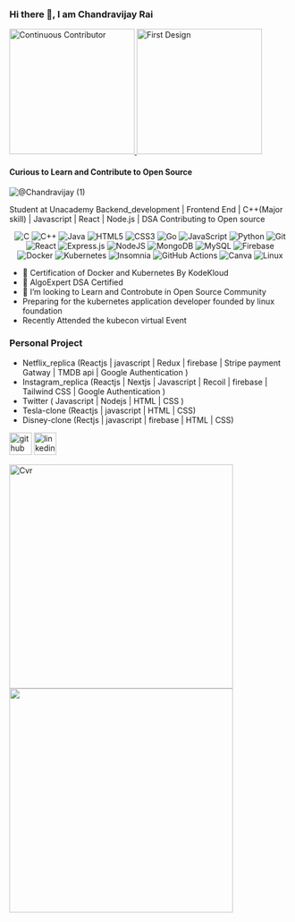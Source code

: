 ### Hi there 👋, I am Chandravijay Rai
 <a href= "https://meshery.layer5.io/user/4a508c2f-5bdf-41ba-b00f-8b81953b86e0?tab=badges">
    <img width="224px" height="224px" src = "https://badges.layer5.io/assets/badges/continuous-contributor/continuous-contributor.png" alt = "Continuous Contributor" />
  </a >
   <a href= "https://meshery.layer5.io/user/4a508c2f-5bdf-41ba-b00f-8b81953b86e0?tab=badges">
    <img width="224px" height="224px" src = "https://badges.layer5.io/assets/badges/first-design/first-design.png" alt = "First Design" />
  </a >

#### Curious to Learn and Contribute to Open Source
![@Chandravijay (1)](https://github.com/Cvr421/Cvr421/assets/82499697/f84cf48c-4fc2-476a-8abd-7b461f705a63)



Student at Unacademy 
Backend_development | Frontend End | C++(Major skill) | Javascript | React | Node.js | DSA
Contributing to Open source

<a><p align="center">
![C](https://img.shields.io/badge/c-%2300599C.svg?style=for-the-badge&logo=c&logoColor=white) ![C++](https://img.shields.io/badge/c++-%2300599C.svg?style=for-the-badge&logo=c%2B%2B&logoColor=white) ![Java](https://img.shields.io/badge/java-%23ED8B00.svg?style=for-the-badge&logo=java&logoColor=white) ![HTML5](https://img.shields.io/badge/html5-%23E34F26.svg?style=for-the-badge&logo=html5&logoColor=white) ![CSS3](https://img.shields.io/badge/css3-%231572B6.svg?style=for-the-badge&logo=css3&logoColor=white) ![Go](https://img.shields.io/badge/go-%2300ADD8.svg?style=for-the-badge&logo=go&logoColor=white) ![JavaScript](https://img.shields.io/badge/javascript-%23323330.svg?style=for-the-badge&logo=javascript&logoColor=%23F7DF1E) ![Python](https://img.shields.io/badge/python-3670A0?style=for-the-badge&logo=python&logoColor=ffdd54) ![Git](https://img.shields.io/badge/git-%23F05033.svg?style=for-the-badge&logo=git&logoColor=white)![React](https://img.shields.io/badge/react-%2320232a.svg?style=for-the-badge&logo=react&logoColor=%2361DAFB) ![Express.js](https://img.shields.io/badge/express.js-%23404d59.svg?style=for-the-badge&logo=express&logoColor=%2361DAFB) ![NodeJS](https://img.shields.io/badge/node.js-6DA55F?style=for-the-badge&logo=node.js&logoColor=white) ![MongoDB](https://img.shields.io/badge/MongoDB-%234ea94b.svg?style=for-the-badge&logo=mongodb&logoColor=white) ![MySQL](https://img.shields.io/badge/mysql-%2300f.svg?style=for-the-badge&logo=mysql&logoColor=white) ![Firebase](https://img.shields.io/badge/Firebase-039BE5?style=for-the-badge&logo=Firebase&logoColor=white) ![Docker](https://img.shields.io/badge/docker-%230db7ed.svg?style=for-the-badge&logo=docker&logoColor=white) ![Kubernetes](https://img.shields.io/badge/kubernetes-%23326ce5.svg?style=for-the-badge&logo=kubernetes&logoColor=white) ![Insomnia](https://img.shields.io/badge/Insomnia-FF6C37?style=for-the-badge&logo=insomnia&logoColor=white) ![GitHub Actions](https://img.shields.io/badge/github%20actions-%232671E5.svg?style=for-the-badge&logo=githubactions&logoColor=white) ![Canva](https://img.shields.io/badge/Canva-%2300C4CC.svg?style=for-the-badge&logo=Canva&logoColor=white) ![Linux](https://img.shields.io/badge/Linux-FCC624?style=for-the-badge&logo=linux&logoColor=black)
</p></a>

- 🔭 Certification of Docker and Kubernetes By KodeKloud
- 🌱  AlgoExpert DSA Certified
- 👯 I’m looking to Learn and Controbute in Open Source Community   
-  Preparing for the kubernetes application developer founded by linux foundation
-  Recently Attended the kubecon virtual Event
### Personal Project
 - Netflix_replica (Reactjs | javascript | Redux | firebase | Stripe payment Gatway | TMDB api | Google Authentication )
 - Instagram_replica (Reactjs | Nextjs | Javascript | Recoil | firebase | Tailwind CSS | Google Authentication )
 - Twitter ( Javascript | Nodejs | HTML | CSS )
 - Tesla-clone (Reactjs | javascript | HTML | CSS)
 - Disney-clone (Rectjs | javascript | firebase | HTML | CSS)


[<img src='https://cdn.jsdelivr.net/npm/simple-icons@3.0.1/icons/github.svg' alt='github' height='40'>](https://github.com/https://github.com/Cvr421)  [<img src='https://cdn.jsdelivr.net/npm/simple-icons@3.0.1/icons/linkedin.svg' alt='linkedin' height='40'>](https://www.linkedin.com/in/cvrai/)  

<a href="https://github.com/Cvr421"><img align="left" src="https://github-readme-stats.vercel.app/api?username=Cvr421&layout=compact&hide=html%&bg_color=3450cb&title_color=fff&text_color=020202" alt="Cvr" width="400"/>
 
 <img align="left" src="/metrics.plugin.isocalendar.svg" alt="" width="400" />
 
</a>






